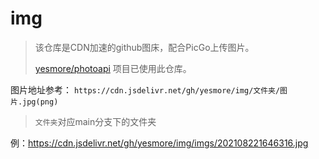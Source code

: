 # img

> 该仓库是CDN加速的github图床，配合PicGo上传图片。
>
> [yesmore/photoapi](https://github.com/yesmore/photosapi) 项目已使用此仓库。

图片地址参考：
`https://cdn.jsdelivr.net/gh/yesmore/img/文件夹/图片.jpg(png) `

> `文件夹`对应main分支下的文件夹

例：https://cdn.jsdelivr.net/gh/yesmore/img/imgs/202108221646316.jpg

